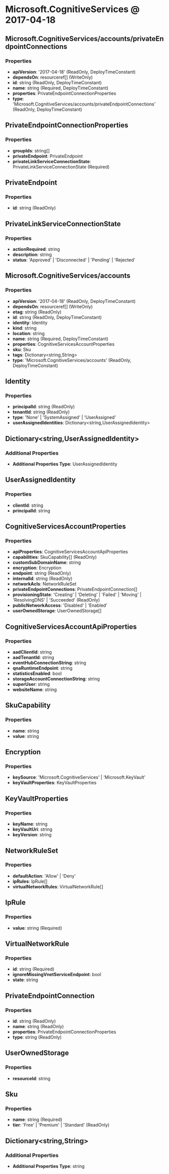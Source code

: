 # Microsoft.CognitiveServices @ 2017-04-18

## Microsoft.CognitiveServices/accounts/privateEndpointConnections
### Properties
* **apiVersion**: '2017-04-18' (ReadOnly, DeployTimeConstant)
* **dependsOn**: resourceref[] (WriteOnly)
* **id**: string (ReadOnly, DeployTimeConstant)
* **name**: string (Required, DeployTimeConstant)
* **properties**: PrivateEndpointConnectionProperties
* **type**: 'Microsoft.CognitiveServices/accounts/privateEndpointConnections' (ReadOnly, DeployTimeConstant)

## PrivateEndpointConnectionProperties
### Properties
* **groupIds**: string[]
* **privateEndpoint**: PrivateEndpoint
* **privateLinkServiceConnectionState**: PrivateLinkServiceConnectionState (Required)

## PrivateEndpoint
### Properties
* **id**: string (ReadOnly)

## PrivateLinkServiceConnectionState
### Properties
* **actionRequired**: string
* **description**: string
* **status**: 'Approved' | 'Disconnected' | 'Pending' | 'Rejected'

## Microsoft.CognitiveServices/accounts
### Properties
* **apiVersion**: '2017-04-18' (ReadOnly, DeployTimeConstant)
* **dependsOn**: resourceref[] (WriteOnly)
* **etag**: string (ReadOnly)
* **id**: string (ReadOnly, DeployTimeConstant)
* **identity**: Identity
* **kind**: string
* **location**: string
* **name**: string (Required, DeployTimeConstant)
* **properties**: CognitiveServicesAccountProperties
* **sku**: Sku
* **tags**: Dictionary<string,String>
* **type**: 'Microsoft.CognitiveServices/accounts' (ReadOnly, DeployTimeConstant)

## Identity
### Properties
* **principalId**: string (ReadOnly)
* **tenantId**: string (ReadOnly)
* **type**: 'None' | 'SystemAssigned' | 'UserAssigned'
* **userAssignedIdentities**: Dictionary<string,UserAssignedIdentity>

## Dictionary<string,UserAssignedIdentity>
### Additional Properties
* **Additional Properties Type**: UserAssignedIdentity

## UserAssignedIdentity
### Properties
* **clientId**: string
* **principalId**: string

## CognitiveServicesAccountProperties
### Properties
* **apiProperties**: CognitiveServicesAccountApiProperties
* **capabilities**: SkuCapability[] (ReadOnly)
* **customSubDomainName**: string
* **encryption**: Encryption
* **endpoint**: string (ReadOnly)
* **internalId**: string (ReadOnly)
* **networkAcls**: NetworkRuleSet
* **privateEndpointConnections**: PrivateEndpointConnection[]
* **provisioningState**: 'Creating' | 'Deleting' | 'Failed' | 'Moving' | 'ResolvingDNS' | 'Succeeded' (ReadOnly)
* **publicNetworkAccess**: 'Disabled' | 'Enabled'
* **userOwnedStorage**: UserOwnedStorage[]

## CognitiveServicesAccountApiProperties
### Properties
* **aadClientId**: string
* **aadTenantId**: string
* **eventHubConnectionString**: string
* **qnaRuntimeEndpoint**: string
* **statisticsEnabled**: bool
* **storageAccountConnectionString**: string
* **superUser**: string
* **websiteName**: string

## SkuCapability
### Properties
* **name**: string
* **value**: string

## Encryption
### Properties
* **keySource**: 'Microsoft.CognitiveServices' | 'Microsoft.KeyVault'
* **keyVaultProperties**: KeyVaultProperties

## KeyVaultProperties
### Properties
* **keyName**: string
* **keyVaultUri**: string
* **keyVersion**: string

## NetworkRuleSet
### Properties
* **defaultAction**: 'Allow' | 'Deny'
* **ipRules**: IpRule[]
* **virtualNetworkRules**: VirtualNetworkRule[]

## IpRule
### Properties
* **value**: string (Required)

## VirtualNetworkRule
### Properties
* **id**: string (Required)
* **ignoreMissingVnetServiceEndpoint**: bool
* **state**: string

## PrivateEndpointConnection
### Properties
* **id**: string (ReadOnly)
* **name**: string (ReadOnly)
* **properties**: PrivateEndpointConnectionProperties
* **type**: string (ReadOnly)

## UserOwnedStorage
### Properties
* **resourceId**: string

## Sku
### Properties
* **name**: string (Required)
* **tier**: 'Free' | 'Premium' | 'Standard' (ReadOnly)

## Dictionary<string,String>
### Additional Properties
* **Additional Properties Type**: string

